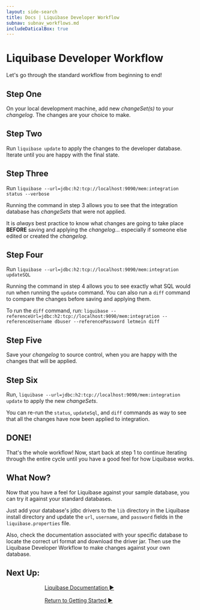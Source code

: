 ```yaml
---
layout: side-search
title: Docs | Liquibase Developer Workflow 
subnav: subnav_workflows.md
includeDaticalBox: true
---
```

# Liquibase Developer Workflow
Let's go through the standard workflow from beginning to end!

## Step One
On your local development machine, add new *changeSet(s)* to your *changelog*. The changes are your choice to make.

## Step Two
Run `liquibase update` to apply the changes to the developer database. Iterate until you are happy with the final state.

## Step Three
Run `liquibase --url=jdbc:h2:tcp://localhost:9090/mem:integration status --verbose`

Running the command in step 3 allows you to see that the integration database has *changeSets* that were not applied. 

It is *always* best practice to know what changes are going to take place **BEFORE** saving and applying the *changelog*... especially if someone else edited or created the *changelog*.

## Step Four
Run `liquibase --url=jdbc:h2:tcp://localhost:9090/mem:integration updateSQL`

Running the command in step 4 allows you to see exactly what SQL would run when running the `update` command. You can also run a `diff` command to compare the changes before saving and applying them. 

To run the `diff` command, run: `liquibase --referenceUrl=jdbc:h2:tcp://localhost:9090/mem:integration --referenceUsername dbuser --referencePassword letmein diff`

## Step Five
Save your *changelog* to source control, when you are happy with the changes that will be applied.

## Step Six
Run, `liquibase --url=jdbc:h2:tcp://localhost:9090/mem:integration update` to apply the new *changeSets*.

You can re-run the `status`, `updateSql`, and `diff` commands as way to see that all the changes have now been applied to integration.

## DONE!
That's the whole workflow! Now, start back at step 1 to continue iterating through the entire cycle until you have a good feel for how Liquibase works.

## What Now?
Now that you have a feel for Liquibase against your sample database, you can try it against your standard databases.

Just add your database's jdbc drivers to the `lib` directory in the Liquibase install directory and update the `url`, `username`, and `password` fields in the `liquibase.properties` file.

Also, check the documentation associated with your specific database to locate the correct url format and download the driver jar. Then use the Liquibase Developer Workflow to make changes against your own database.

## **Next Up:** 

<div class="cta-container" style="margin-left: auto; margin-right: auto; width: 300px; height: 50px">
<div class="cta cta--block"><a href="/documentation/index.html">Liquibase Documentation ►</a></div>
<br>
<div class="cta cta--block"><a href="/quickstart.html">Return to Getting Started ►</a></div>
</div>